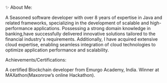 ✨ About Me:

A Seasoned software developer with over 8 years of expertise in Java and related frameworks, specializing in the
development of scalable and high-performance applications. Possessing a strong domain knowledge in banking,have
successfully delivered innovative solutions tailored to the financial industry's requirements. Additionally, I have acquired
extensive cloud expertise, enabling seamless integration of cloud technologies to optimize application performance and
scalability.

Achievements/Certifications:

A certified Blockchain developer from Emurgo Academy, India.
Winner at MAXathon(Maxonrow’s online Hackathon).

<!--
**satyamadhav44/satyamadhav44** is a ✨ _special_ ✨ repository because its `README.md` (this file) appears on your GitHub profile.

Here are some ideas to get you started:

- 🔭 I’m currently working on ...
- 🌱 I’m currently learning ...
- 👯 I’m looking to collaborate on ...
- 🤔 I’m looking for help with ...
- 💬 Ask me about ...
- 📫 How to reach me: ...
- 😄 Pronouns: ...
- ⚡ Fun fact: ...
-->
